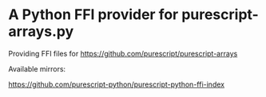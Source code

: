 # A Python FFI provider for purescript-arrays.py
Providing FFI files for https://github.com/purescript/purescript-arrays

Available mirrors:

https://github.com/purescript-python/purescript-python-ffi-index
